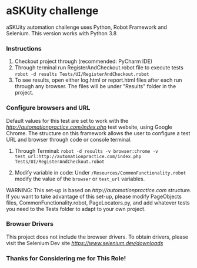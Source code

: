 # aSKUity challenge
aSKUity automation challenge uses Python, Robot Framework and Selenium. This version works with Python 3.8

### Instructions
1. Checkout project through (recommended: PyCharm IDE)
2. Through terminal run RegisterAndCheckout.robot file to execute tests
```robot -d results Tests/UI/RegisterAndCheckout.robot```
3. To see results, open either log.html or report.html files after each run through any browser. The files will be under "Results" folder in the project.

### Configure browsers and URL
Default values for this test are set to work with the _http://automationpractice.com/index.php_ test website, using Google Chrome. The structure on this framework allows the user to configure a test URL and browser through code or console terminal.

1. Through Terminal: 
```robot -d results -v browser:chrome -v test_url:http://automationpractice.com/index.php Tests/UI/RegisterAndCheckout.robot```

2. Modify variable in code:
Under `/Resources/CommonFunctionality.robot` modify the value of the `browser` or `test_url` variables.

WARNING: This set-up is based on _http://automationpractice.com_ structure. If you want to take advantage of this set-up, please modify PageObjects files, CommonFunctionality.robot, PageLocators.py, and add whatever tests you need to the Tests folder to adapt to your own project.

### Browser Drivers
This project does not include the browser drivers. 
To obtain drivers, please visit the Selenium Dev site _https://www.selenium.dev/downloads_


### Thanks for Considering me for This Role!